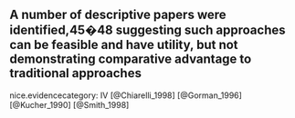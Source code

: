 A number of descriptive papers were identified,45�48 suggesting such approaches can be feasible and have utility, but not demonstrating comparative advantage to traditional approaches
---
 nice.evidencecategory: IV
[@Chiarelli_1998]
[@Gorman_1996]
[@Kucher_1990]
[@Smith_1998]
